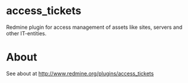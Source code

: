 # access_tickets
Redmine plugin for access management of assets like sites, servers and other IT-entities.

# About
See about at http://www.redmine.org/plugins/access_tickets

